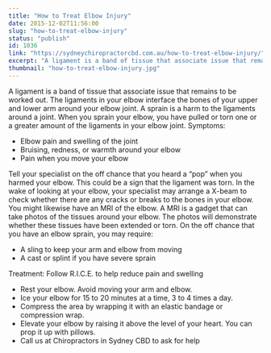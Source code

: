 ```yaml
---
title: "How to Treat Elbow Injury"
date: 2015-12-02T11:56:00
slug: "how-to-treat-elbow-injury"
status: "publish"
id: 1036
link: "https://sydneychiropractorcbd.com.au/how-to-treat-elbow-injury/"
excerpt: "A ligament is a band of tissue that associate issue that remains to be worked out. The ligaments in your elbow interface the bones of your upper and lower arm around your elbow joint. A sprain is a harm to the ligaments around a joint. When you sprain your elbow, you have pulled or torn […]"
thumbnail: "how-to-treat-elbow-injury.jpg"
---
```


A ligament is a band of tissue that associate issue that remains to be worked out. The ligaments in your elbow interface the bones of your upper and lower arm around your elbow joint. A sprain is a harm to the ligaments around a joint. When you sprain your elbow, you have pulled or torn one or a greater amount of the ligaments in your elbow joint. Symptoms:

- Elbow pain and swelling of the joint
- Bruising, redness, or warmth around your elbow
- Pain when you move your elbow

Tell your specialist on the off chance that you heard a “pop” when you harmed your elbow. This could be a sign that the ligament was torn. In the wake of looking at your elbow, your specialist may arrange a X-beam to check whether there are any cracks or breaks to the bones in your elbow. You might likewise have an MRI of the elbow. A MRI is a gadget that can take photos of the tissues around your elbow. The photos will demonstrate whether these tissues have been extended or torn. On the off chance that you have an elbow sprain, you may require:

- A sling to keep your arm and elbow from moving
- A cast or splint if you have severe sprain

Treatment: Follow R.I.C.E. to help reduce pain and swelling

- Rest your elbow. Avoid moving your arm and elbow.
- Ice your elbow for 15 to 20 minutes at a time, 3 to 4 times a day.
- Compress the area by wrapping it with an elastic bandage or compression wrap.
- Elevate your elbow by raising it above the level of your heart. You can prop it up with pillows.
- Call us at Chiropractors in Sydney CBD to ask for help

